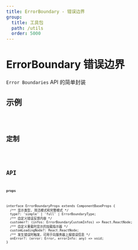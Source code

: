 ```yaml
---
title: ErrorBoundary - 错误边界
group:
  title: 工具包
  path: /utils
  order: 5000
---
```


# ErrorBoundary 错误边界

`Error Boundaries` API 的简单封装

## 示例

<code src="./demo.tsx" />

## 定制

<code src="./custom.tsx" />

## API

**`props`**

```tsx | pure
interface ErrorBoundaryProps extends ComponentBaseProps {
  /** 显示类型, 简洁模式和完整模式 */
  type?: 'simple' | 'full' | ErrorBoundaryType;
  /** 自定义错误反馈内容 */
  customer?: (infos: ErrorBoundaryCustomInfos) => React.ReactNode;
  /** 自定义重载时显示的加载指示器 */
  customLoadingNode?: React.ReactNode;
  /** 发生错误时触发，可用于向服务器上报错误信息 */
  onError?: (error: Error, errorInfo: any) => void;
}
```
